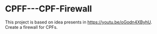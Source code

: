 # CPFF---CPF-Firewall
This project is based on idea presents in https://youtu.be/oGodn4XByhU. Create a firewall for CPFs. 
